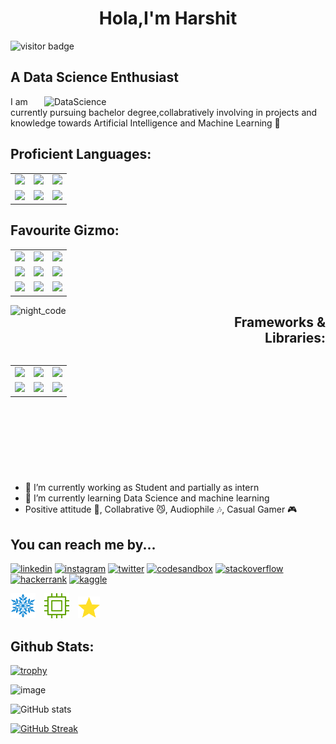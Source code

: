 <h1 align="center">Hola,I'm Harshit</h1>

![visitor badge](https://visitor-badge.laobi.icu/badge?page_id=jwenjian.visitor-badge&left_text=My%20Page%20Visitors)

<p>
    <h2 align="left">A Data Science Enthusiast</h2>
    <img width="450" src="https://institute.careerguide.com/wp-content/uploads/2020/10/rpro1.gif" alt="DataScience" align="right">


I am currently pursuing bachelor degree,collabratively involving in projects and knowledge towards Artificial Intelligence and Machine Learning 🙌

  <table>
    <h2>Proficient Languages:</h2>
    <tr border=0>
      <td>
        <img src="https://cdn.icon-icons.com/icons2/2530/PNG/512/java_button_icon_151928.png" width="100">
      </td>
      <td>
        <img src="https://camo.githubusercontent.com/314b3cbfef1fd5ba1499c31f41a8cc84ab036eb37427e0f28dbd2da4e619e95d/68747470733a2f2f696d672e736869656c64732e696f2f62616467652f707974686f6e2532302d2532333134333534432e7376673f267374796c653d666f722d7468652d6261646765266c6f676f3d707974686f6e266c6f676f436f6c6f723d676f6c64">
      </td>
      <td>
        <img src="https://camo.githubusercontent.com/d63d473e728e20a286d22bb2226a7bf45a2b9ac6c72c59c0e61e9730bfe4168c/68747470733a2f2f696d672e736869656c64732e696f2f62616467652f48544d4c352d4533344632363f7374796c653d666f722d7468652d6261646765266c6f676f3d68746d6c35266c6f676f436f6c6f723d7768697465">
      </td>
    </tr>
    <tr>
      <td>
        <img src="https://camo.githubusercontent.com/dc14b90bdb55a5c5e86c5eb8a9c931cec8648adb20c1a90f9dfe43e7aac7130e/68747470733a2f2f696d672e736869656c64732e696f2f62616467652f53514c2d3737374242343f7374796c653d666f722d7468652d6261646765266c6f676f3d6f7261636c65266c6f676f436f6c6f723d7768697465">
      </td>
      <td>
        <img src="https://camo.githubusercontent.com/3a0f693cfa032ea4404e8e02d485599bd0d192282b921026e89d271aaa3d7565/68747470733a2f2f696d672e736869656c64732e696f2f62616467652f435353332d3135373242363f7374796c653d666f722d7468652d6261646765266c6f676f3d63737333266c6f676f436f6c6f723d7768697465">
      </td>
      <td>
        <img src="https://i0.wp.com/digitalsanjiv.com/wp-content/uploads/2020/06/imgJavaScriptLogo.png?resize=318%2C159&ssl=1" width="100">
      </td>
    </tr>
  </table>

  <table border=0>
    <h2>Favourite Gizmo:</h2>
    <tr border=0>
      <td border=0>
        <img src="https://camo.githubusercontent.com/c2800672ad04fe21e9c464eadf19e4528d580d9165b2c685fa3eb8f547620c40/68747470733a2f2f696d672e736869656c64732e696f2f62616467652f636f6e64612d333432423032392e7376673f267374796c653d666f722d7468652d6261646765266c6f676f3d616e61636f6e6461266c6f676f436f6c6f723d7768697465">
      </td>
      <td border=0>
        <img src="https://camo.githubusercontent.com/ce254316621ae7180772f1e8355fd15d6258eda95d51897e76068d11e6fa7987/68747470733a2f2f696d672e736869656c64732e696f2f62616467652f436f6c61622d4639414230303f7374796c653d666f722d7468652d6261646765266c6f676f3d676f6f676c65636f6c616226636f6c6f723d353235323532">
      </td>
      <td border=0>
        <img src="https://camo.githubusercontent.com/88ab3c0f78016111d88ef82030375fb740d82dd0c16c1b078c441e22479009b3/68747470733a2f2f696d672e736869656c64732e696f2f62616467652f5653436f64652d3030373844343f7374796c653d666f722d7468652d6261646765266c6f676f3d76697375616c25323073747564696f253230636f6465266c6f676f436f6c6f723d7768697465">
      </td>
    </tr>
    <tr>
      <td border=0>
        <img src="https://camo.githubusercontent.com/53b1030248fd0f64a5b70e56819acd0c8caadcd302335cbf0e4367a6c1603b65/68747470733a2f2f696d672e736869656c64732e696f2f62616467652f506f77657242492d4632433831313f7374796c653d666f722d7468652d6261646765266c6f676f3d506f7765722532304249266c6f676f436f6c6f723d7768697465">
      </td>
      <td border=0>
        <img src="https://camo.githubusercontent.com/b1e420d51bb3fa77c07a10674ee88114e24c454c8e6f5ff9b7984754a5ca5292/68747470733a2f2f696d672e736869656c64732e696f2f62616467652f415a5552452532304d4c2d3030383944363f7374796c653d666f722d7468652d6261646765266c6f676f3d6d6963726f736f66742d617a757265266c6f676f436f6c6f723d7768697465">
      </td>
      <td border=0>
        <img src="https://camo.githubusercontent.com/68a8747771b0fe5289304484417af86112f05c00967c8e6278d5623baedc5246/68747470733a2f2f696d672e736869656c64732e696f2f62616467652f6769746875622532302d2532333138313731372e7376673f267374796c653d666f722d7468652d6261646765266c6f676f3d676974687562266c6f676f436f6c6f723d7768697465">
      </td>
    </tr>
    <tr>
      <td border=0>
        <img src="https://camo.githubusercontent.com/0c912b9ede0dbd707a80ac066851e25060a7a992e2ac25ca42f20c3c3e67135f/68747470733a2f2f696d672e736869656c64732e696f2f62616467652f4b6167676c652d3230424546463f7374796c653d666f722d7468652d6261646765266c6f676f3d4b6167676c65266c6f676f436f6c6f723d7768697465">
      </td><td border=0>
        <img src="https://camo.githubusercontent.com/ef01ed46f259ef32442e48ce38af5b4a3d7f657e12cd0530d293a205ed57751a/68747470733a2f2f696d672e736869656c64732e696f2f62616467652f6769742532302d2532334630353033322e7376673f267374796c653d666f722d7468652d6261646765266c6f676f3d676974266c6f676f436f6c6f723d7768697465">
      </td>
      <td>
        <img src="https://www.versionmuseum.com/images/applications/adobe-photoshop/adobe-photoshop%5E2019%5Ephotoshop-logo.jpg" width="100">
      </td>
    </tr>
  </table>
  
  
<img width="350" src="https://media.tenor.com/7tlM7VOBit8AAAAC/night-tutorials-indo-hanging-light.gif" alt="night_code" align="left">
  <table align="right">
    <h2 align="right">Frameworks & Libraries:</h2>
    <tr>
      <td>
        <img src="https://camo.githubusercontent.com/e4f918596bfc1a8746d3bf5426a212500a5b36b1e5c63869cbe65b071dcdb48a/68747470733a2f2f696d672e736869656c64732e696f2f62616467652f4e756d70792d3737374242343f7374796c653d666f722d7468652d6261646765266c6f676f3d6e756d7079266c6f676f436f6c6f723d7768697465">
      </td>
      <td>
        <img src="https://camo.githubusercontent.com/5e18e9b742657f6921829e31b6ee09d5d345633d8680cf1881f637d8e7bc44f1/68747470733a2f2f696d672e736869656c64732e696f2f62616467652f50616e6461732d3243324437323f7374796c653d666f722d7468652d6261646765266c6f676f3d70616e646173266c6f676f436f6c6f723d7768697465">
      </td>
      <td>
        <img src="https://camo.githubusercontent.com/acb8fc6fc12616617e6bfd2cd129ac4a2a2964b3f12c7e5abff49a4a203ce87b/68747470733a2f2f696d672e736869656c64732e696f2f62616467652f5363696b69742d2d4c6561726e2d2532333332393443373f267374796c653d666f722d7468652d6261646765266c6f676f3d7363696b69742d6c6561726e">
      </td>
    </tr>
    <tr>
      <td>
        <img src="https://camo.githubusercontent.com/33566a2949b4aa95765d5a7c20ec568be6688c5eb9df8af4d5315d76482bae2d/68747470733a2f2f696d672e736869656c64732e696f2f62616467652f6f70656e63762d25323377686974652e7376673f267374796c653d666f722d7468652d6261646765266c6f676f3d6f70656e6376266c6f676f436f6c6f723d7768697465">
      </td>
      <td>
        <img src="https://camo.githubusercontent.com/4058e4719e56be216f2464f47def2f62540a0775acfde94a782f4e1aa9607db7/68747470733a2f2f696d672e736869656c64732e696f2f62616467652f54656e736f72466c6f772532302d2532334646364630302e7376673f267374796c653d666f722d7468652d6261646765266c6f676f3d54656e736f72466c6f77266c6f676f436f6c6f723d7768697465">
      </td>
      <td>
        <img src="https://camo.githubusercontent.com/8db6f323d631964e4fb9fb9718f8f5288cbce522ddc68d9f8e405630dc69e4e2/68747470733a2f2f696d672e736869656c64732e696f2f62616467652f53747265616d6c69742d4646344234423f7374796c653d666f722d7468652d6261646765266c6f676f3d53747265616d6c6974266c6f676f436f6c6f723d7768697465">
      </td>
    </tr>
  </table>
  
  
</p>
<br>
<br>
<br>
<br>
<br>
<br>
<br>
<br>
<br>
<br>
<br>


<p align="right">

- 🔭 I’m currently working as Student and partially as intern 
- 🌱 I’m currently learning Data Science and machine learning 
- Positive attitude 🌟, Collabrative 😼, Audiophile 🎶, Casual Gamer 🎮

</p>    

<h2>You can reach me by...</h2>

[<img src='https://encrypted-tbn0.gstatic.com/images?q=tbn:ANd9GcTIEPgPKowLqT-y1eacBMsD0yTcJD1o_STvAA&usqp=CAU' alt='linkedin' height='90'>](https://www.linkedin.com/in/harshit-s-apr2604/)  [<img src='https://encrypted-tbn0.gstatic.com/images?q=tbn:ANd9GcQcKvtmT0pGIvahOT5mgBaC7HwZqVmA09RNQw&usqp=CAU' alt='instagram' height='90'>](https://www.instagram.com/harshit_subramanian264/)  [<img src='https://encrypted-tbn0.gstatic.com/images?q=tbn:ANd9GcSXwdMFo53869Kw39FS7zlw0CJZx8wT-VX4ng&usqp=CAU' alt='twitter' height='90'>](https://twitter.com/Harshit_S_264)  [<img src='https://encrypted-tbn0.gstatic.com/images?q=tbn:ANd9GcRI3zoZxrxrMRnMGwh6IDgJsOHmWQFZMEBmKA&usqp=CAU' alt='codesandbox' height='90'>](https://codesandbox.io/u/harshitharshit138)  [<img src='https://encrypted-tbn0.gstatic.com/images?q=tbn:ANd9GcRu_BcsXiPqI-yaPOijvwHTqgoNDKaUUaFMCg&usqp=CAU' alt='stackoverflow' height='90'>](https://stackoverflow.com/users/harshit-s)  [<img src='https://encrypted-tbn0.gstatic.com/images?q=tbn:ANd9GcQdW829sk6aLy1SZP1EGXTTZoQEvCGlqk2pkqfA2Wnm1AqGU9gajVbZMu0BkQkOY3_-NyM&usqp=CAU' alt='hackerrank' height='90'>](harshitharshit11) [<img src='https://encrypted-tbn0.gstatic.com/images?q=tbn:ANd9GcRwX5lHZocGJr2I3AL-Py3CbCaNGUJ9SooTKQ&usqp=CAU' alt='kaggle' height='90'>](https://www.kaggle.com/harshit264)

<a href='https://archiveprogram.github.com/'><img src='https://raw.githubusercontent.com/acervenky/animated-github-badges/master/assets/acbadge.gif' width='40' height='40'></a> <a href='https://docs.github.com/en/developers'><img src='https://raw.githubusercontent.com/acervenky/animated-github-badges/master/assets/devbadge.gif' width='40' height='40'></a> <a href='https://stars.github.com/'><img src='https://raw.githubusercontent.com/acervenky/animated-github-badges/master/assets/starbadge.gif' width='35' height='35'></a> 

<h2>Github Stats:</h2>

[![trophy](https://github-profile-trophy.vercel.app/?username=Harshit26042004&theme=radical)](https://github.com/ryo-ma/github-profile-trophy)

![image](https://github-readme-stats.vercel.app/api/top-langs/?username=Harshit26042004&langs_count=8&hide_border=true&title_color=000000&icon_color=000000&text_color=000000&bg_color=ffffff)

![GitHub stats](https://github-readme-stats.vercel.app/api?username=Harshit26042004&show_icons=true)  
  

[![GitHub Streak](https://github-readme-streak-stats.herokuapp.com?user=Harshit26042004&theme=neon_blurange)](https://git.io/streak-stats)

 
